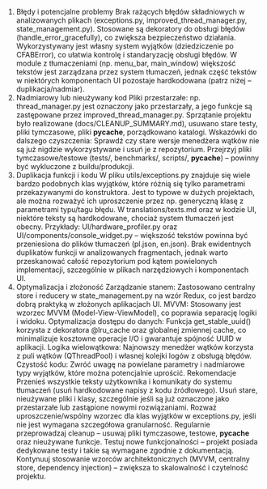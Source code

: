 1. Błędy i potencjalne problemy
Brak rażących błędów składniowych w analizowanych plikach (exceptions.py, improved_thread_manager.py, state_management.py).
Stosowane są dekoratory do obsługi błędów (handle_error_gracefully), co zwiększa bezpieczeństwo działania.
Wykorzystywany jest własny system wyjątków (dziedziczenie po CFABError), co ułatwia kontrolę i standaryzację obsługi błędów.
W module z tłumaczeniami (np. menu_bar, main_window) większość tekstów jest zarządzana przez system tłumaczeń, jednak część tekstów w niektórych komponentach UI pozostaje hardkodowana (patrz niżej – duplikacja/nadmiar).
2. Nadmiarowy lub nieużywany kod
Pliki przestarzałe: np. thread_manager.py jest oznaczony jako przestarzały, a jego funkcje są zastępowane przez improved_thread_manager.py.
Sprzątanie projektu było realizowane (docs/CLEANUP_SUMMARY.md), usuwano stare testy, pliki tymczasowe, pliki __pycache__, porządkowano katalogi.
Wskazówki do dalszego czyszczenia:
Sprawdź czy stare wersje menedżera wątków nie są już nigdzie wykorzystywane i usuń je z repozytorium.
Przejrzyj pliki tymczasowe/testowe (tests/, benchmarks/, scripts/, __pycache__) – powinny być wykluczone z buildu/produkcji.
3. Duplikacja funkcji i kodu
W pliku utils/exceptions.py znajduje się wiele bardzo podobnych klas wyjątków, które różnią się tylko parametrami przekazywanymi do konstruktora. Jest to typowe w dużych projektach, ale można rozważyć ich uproszczenie przez np. generyczną klasę z parametrami typu/tagu błędu.
W translations/texts.md oraz w kodzie UI, niektóre teksty są hardkodowane, chociaż system tłumaczeń jest obecny. Przykłady:
UI/hardware_profiler.py oraz UI/components/console_widget.py – większość tekstów powinna być przeniesiona do plików tłumaczeń (pl.json, en.json).
Brak ewidentnych duplikatów funkcji w analizowanych fragmentach, jednak warto przeskanować całość repozytorium pod kątem powielonych implementacji, szczególnie w plikach narzędziowych i komponentach UI.
4. Optymalizacja i złożoność
Zarządzanie stanem: Zastosowano centralny store i reducery w state_management.py na wzór Redux, co jest bardzo dobrą praktyką w złożonych aplikacjach UI.
MVVM: Stosowany jest wzorzec MVVM (Model-View-ViewModel), co poprawia separację logiki i widoku.
Optymalizacja dostępu do danych: Funkcja get_stable_uuid() korzysta z dekoratora @lru_cache oraz globalnej zmiennej cache, co minimalizuje kosztowne operacje I/O i gwarantuje spójność UUID w aplikacji.
Logika wielowątkowa: Najnowszy menedżer wątków korzysta z puli wątków (QThreadPool) i własnej kolejki logów z obsługą błędów.
Czystość kodu: Zwróć uwagę na powielane parametry i nadmiarowe typy wyjątków, które można potencjalnie uprościć.
Rekomendacje
Przenieś wszystkie teksty użytkownika i komunikaty do systemu tłumaczeń (usuń hardkodowane napisy z kodu źródłowego).
Usuń stare, nieużywane pliki i klasy, szczególnie jeśli są już oznaczone jako przestarzałe lub zastąpione nowymi rozwiązaniami.
Rozważ uproszczenie/wspólny wzorzec dla klas wyjątków w exceptions.py, jeśli nie jest wymagana szczegółowa granularność.
Regularnie przeprowadzaj cleanup – usuwaj pliki tymczasowe, testowe, __pycache__ oraz nieużywane funkcje.
Testuj nowe funkcjonalności – projekt posiada dedykowane testy i takie są wymagane zgodnie z dokumentacją.
Kontynuuj stosowanie wzorców architektonicznych (MVVM, centralny store, dependency injection) – zwiększa to skalowalność i czytelność projektu.